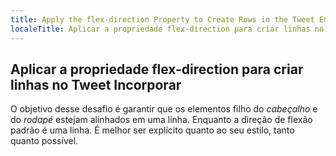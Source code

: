 ```yaml
---
title: Apply the flex-direction Property to Create Rows in the Tweet Embed
localeTitle: Aplicar a propriedade flex-direction para criar linhas no Tweet Incorporar
---
```

## Aplicar a propriedade flex-direction para criar linhas no Tweet Incorporar

O objetivo desse desafio é garantir que os elementos filho do _cabeçalho_ e do _rodapé_ estejam alinhados em uma linha. Enquanto a direção de flexão padrão é uma linha. É melhor ser explícito quanto ao seu estilo, tanto quanto possível.